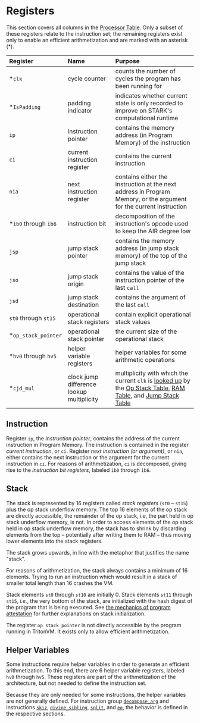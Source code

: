 # Registers

This section covers all columns in the [Processor Table](processor-table.md).
Only a subset of these registers relate to the instruction set;
the remaining registers exist only to enable an efficient arithmetization and are marked with an asterisk (\*).

| Register             | Name                                      | Purpose                                                                                                                                                                                                                   |
|:---------------------|:------------------------------------------|:--------------------------------------------------------------------------------------------------------------------------------------------------------------------------------------------------------------------------|
| *`clk`               | cycle counter                             | counts the number of cycles the program has been running for                                                                                                                                                              |
| *`IsPadding`         | padding indicator                         | indicates whether current state is only recorded to improve on STARK's computational runtime                                                                                                                              |
| `ip`                 | instruction pointer                       | contains the memory address (in Program Memory) of the instruction                                                                                                                                                        |
| `ci`                 | current instruction register              | contains the current instruction                                                                                                                                                                                          |
| `nia`                | next instruction register                 | contains either the instruction at the next address in Program Memory, or the argument for the current instruction                                                                                                        |
| *`ib0` through `ib6` | instruction bit                           | decomposition of the instruction's opcode used to keep the AIR degree low                                                                                                                                                 |
| `jsp`                | jump stack pointer                        | contains the memory address (in jump stack memory) of the top of the jump stack                                                                                                                                           |
| `jso`                | jump stack origin                         | contains the value of the instruction pointer of the last `call`                                                                                                                                                          |
| `jsd`                | jump stack destination                    | contains the argument of the last `call`                                                                                                                                                                                  |
| `st0` through `st15` | operational stack registers               | contain explicit operational stack values                                                                                                                                                                                 |
| *`op_stack_pointer`  | operational stack pointer                 | the current size of the operational stack                                                                                                                                                                                 |
| *`hv0` through `hv5` | helper variable registers                 | helper variables for some arithmetic operations                                                                                                                                                                           |
| *`cjd_mul`           | clock jump difference lookup multiplicity | multiplicity with which the current `clk` is [looked up](lookup-argument.md) by the [Op Stack Table](operational-stack-table.md), [RAM Table](random-access-memory-table.md), and [Jump Stack Table](jump-stack-table.md) |

## Instruction

Register `ip`, the *instruction pointer*, contains the address of the current instruction in Program Memory.
The instruction is contained in the register *current instruction*, or `ci`.
Register *next instruction (or argument)*, or `nia`, either contains the next instruction or the argument for the current instruction in `ci`.
For reasons of arithmetization, `ci` is decomposed, giving rise to the *instruction bit registers*, labeled `ib0` through `ib6`.

## Stack

The stack is represented by 16 registers called *stack registers* (`st0` – `st15`) plus the op stack underflow memory.
The top 16 elements of the op stack are directly accessible, the remainder of the op stack, i.e, the part held in op stack underflow memory, is not.
In order to access elements of the op stack held in op stack underflow memory, the stack has to shrink by discarding elements from the top – potentially after writing them to RAM – thus moving lower elements into the stack registers.

The stack grows upwards, in line with the metaphor that justifies the name "stack".

For reasons of arithmetization, the stack always contains a minimum of 16 elements.
Trying to run an instruction which would result in a stack of smaller total length than 16 crashes the VM.

Stack elements `st0` through `st10` are initially 0.
Stack elements `st11` through `st15`, _i.e._, the very bottom of the stack, are initialized with the hash digest of the program that is being executed.
See [the mechanics of program attestation](program-attestation.md#mechanics) for further explanations on stack initialization.

The register `op_stack_pointer` is not directly accessible by the program running in TritonVM.
It exists only to allow efficient arithmetization.

## Helper Variables

Some instructions require helper variables in order to generate an efficient arithmetization.
To this end, there are 6 helper variable registers, labeled `hv0` through `hv5`.
These registers are part of the arithmetization of the architecture, but not needed to define the instruction set.

Because they are only needed for some instructions, the helper variables are not generally defined.
For instruction group [`decompose_arg`](instruction-groups.md#group-decompose_arg) and instructions
[`skiz`](instruction-specific-transition-constraints.md#helper-variable-definitions-for-skiz),
[`divine_sibling`](instruction-specific-transition-constraints.md#helper-variable-definitions-for-divine_sibling),
[`split`](instruction-specific-transition-constraints.md#helper-variable-definitions-for-split), and
[`eq`](instruction-specific-transition-constraints.md#helper-variable-definitions-for-eq),
the behavior is defined in the respective sections.
